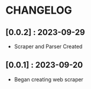# CHANGELOG

## [0.0.2] : 2023-09-29

- Scraper and Parser Created

## [0.0.1] : 2023-09-20

- Began creating web scraper
